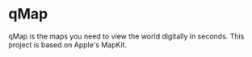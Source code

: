 # qMap
qMap is the maps you need to view the world digitally in seconds. This project is based on Apple's MapKit.
